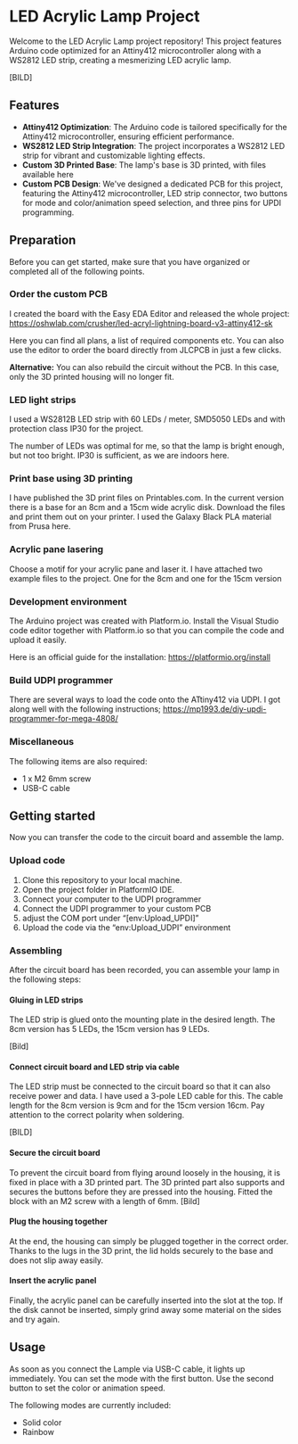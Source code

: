 # LED Acrylic Lamp Project
Welcome to the LED Acrylic Lamp project repository! This project features Arduino code optimized for an Attiny412 microcontroller along with a WS2812 LED strip, creating a mesmerizing LED acrylic lamp.

[BILD]

## Features
- **Attiny412 Optimization**: The Arduino code is tailored specifically for the Attiny412 microcontroller, ensuring efficient performance.
- **WS2812 LED Strip Integration**: The project incorporates a WS2812 LED strip for vibrant and customizable lighting effects.
- **Custom 3D Printed Base**: The lamp's base is 3D printed, with files available here
- **Custom PCB Design**: We've designed a dedicated PCB for this project, featuring the Attiny412 microcontroller, LED strip connector, two buttons for mode and color/animation speed selection, and three pins for UPDI programming.

## Preparation
Before you can get started, make sure that you have organized or completed all of the following points.

### Order the custom PCB
I created the board with the Easy EDA Editor and released the whole project:
https://oshwlab.com/crusher/led-acryl-lightning-board-v3-attiny412-sk

Here you can find all plans, a list of required components etc. 
You can also use the editor to order the board directly from JLCPCB in just a few clicks.

**Alternative:**
You can also rebuild the circuit without the PCB. In this case, only the 3D printed housing will no longer fit. 

### LED light strips
I used a WS2812B LED strip with 60 LEDs / meter, SMD5050 LEDs and with protection class IP30 for the project.

The number of LEDs was optimal for me, so that the lamp is bright enough, but not too bright.
IP30 is sufficient, as we are indoors here.

### Print base using 3D printing
I have published the 3D print files on Printables.com. In the current version there is a base for an 8cm and a 15cm wide acrylic disk.
Download the files and print them out on your printer. I used the Galaxy Black PLA material from Prusa here.

### Acrylic pane lasering
Choose a motif for your acrylic pane and laser it.
I have attached two example files to the project. One for the 8cm and one for the 15cm version

### Development environment
The Arduino project was created with Platform.io. Install the Visual Studio code editor together with Platform.io so that you can compile the code and upload it easily.

Here is an official guide for the installation: https://platformio.org/install

### Build UDPI programmer
There are several ways to load the code onto the ATtiny412 via UDPI. I got along well with the following instructions; https://mp1993.de/diy-updi-programmer-for-mega-4808/

### Miscellaneous
The following items are also required:

- 1 x M2 6mm screw
- USB-C cable 

## Getting started
Now you can transfer the code to the circuit board and assemble the lamp.

### Upload code
1. Clone this repository to your local machine.
2. Open the project folder in PlatformIO IDE.
3. Connect your computer to the UDPI programmer
4. Connect the UDPI programmer to your custom PCB
5. adjust the COM port under “[env:Upload_UPDI]”
6. Upload the code via the “env:Upload_UDPI” environment

### Assembling
After the circuit board has been recorded, you can assemble your lamp in the following steps:

#### Gluing in LED strips
The LED strip is glued onto the mounting plate in the desired length.
The 8cm version has 5 LEDs, the 15cm version has 9 LEDs.

[Bild]

#### Connect circuit board and LED strip via cable
The LED strip must be connected to the circuit board so that it can also receive power and data. I have used a 3-pole LED cable for this.
The cable length for the 8cm version is 9cm and for the 15cm version 16cm.
Pay attention to the correct polarity when soldering.

[BILD]

#### Secure the circuit board
To prevent the circuit board from flying around loosely in the housing, it is fixed in place with a 3D printed part. 
The 3D printed part also supports and secures the buttons before they are pressed into the housing.
Fitted the block with an M2 screw with a length of 6mm.
[Bild]

#### Plug the housing together
At the end, the housing can simply be plugged together in the correct order. 
Thanks to the lugs in the 3D print, the lid holds securely to the base and does not slip away easily.

#### Insert the acrylic panel
Finally, the acrylic panel can be carefully inserted into the slot at the top.
If the disk cannot be inserted, simply grind away some material on the sides and try again.

## Usage
As soon as you connect the Lample via USB-C cable, it lights up immediately.
You can set the mode with the first button. Use the second button to set the color or animation speed.

The following modes are currently included:
- Solid color
- Rainbow 
